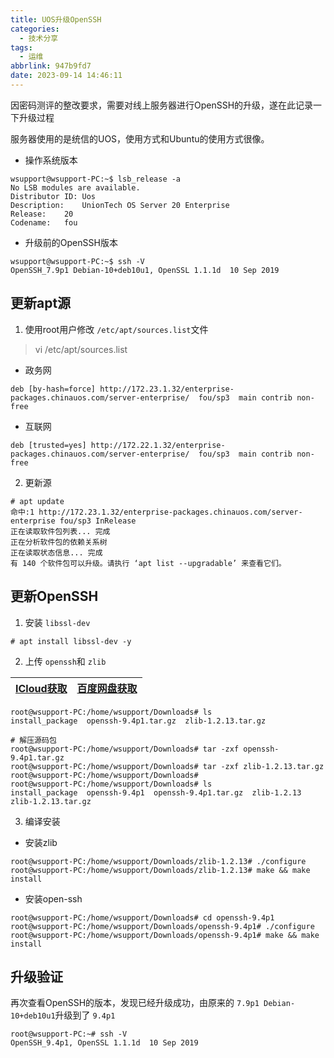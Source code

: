 ```yaml
---
title: UOS升级OpenSSH
categories:
  - 技术分享
tags:
  - 运维
abbrlink: 947b9fd7
date: 2023-09-14 14:46:11
---
```

<meta name="referrer" content="no-referrer" />

因密码测评的整改要求，需要对线上服务器进行OpenSSH的升级，遂在此记录一下升级过程

<!--more-->

服务器使用的是统信的UOS，使用方式和Ubuntu的使用方式很像。

- 操作系统版本

```shell
wsupport@wsupport-PC:~$ lsb_release -a
No LSB modules are available.
Distributor ID:	Uos
Description:	UnionTech OS Server 20 Enterprise
Release:	20
Codename:	fou
```

- 升级前的OpenSSH版本

```shell
wsupport@wsupport-PC:~$ ssh -V
OpenSSH_7.9p1 Debian-10+deb10u1, OpenSSL 1.1.1d  10 Sep 2019
```

## 更新apt源

1. 使用root用户修改 `/etc/apt/sources.list`文件

> vi /etc/apt/sources.list

- 政务网

```shell
deb [by-hash=force] http://172.23.1.32/enterprise-packages.chinauos.com/server-enterprise/  fou/sp3  main contrib non-free
```

- 互联网

```shell
deb [trusted=yes] http://172.22.1.32/enterprise-packages.chinauos.com/server-enterprise/  fou/sp3  main contrib non-free
```

2. 更新源

```shell
# apt update
命中:1 http://172.23.1.32/enterprise-packages.chinauos.com/server-enterprise fou/sp3 InRelease
正在读取软件包列表... 完成
正在分析软件包的依赖关系树     
正在读取状态信息... 完成     
有 140 个软件包可以升级。请执行 ‘apt list --upgradable’ 来查看它们。
```

## 更新OpenSSH

1. 安装 `libssl-dev`

```shell
# apt install libssl-dev -y
```

2. 上传 `openssh`和 `zlib`

| [ICloud获取](https://www.icloud.com.cn/iclouddrive/0a6Z5YjRTUOVDwyyjh69fLAoQ) | [百度网盘获取](https://pan.baidu.com/s/1N74CdsrofonJvyEmS87voA?pwd=ges3) |
| :------------------------------------------------------------------------: | :-------------------------------------------------------------------: |

```shell
root@wsupport-PC:/home/wsupport/Downloads# ls
install_package  openssh-9.4p1.tar.gz  zlib-1.2.13.tar.gz

# 解压源码包
root@wsupport-PC:/home/wsupport/Downloads# tar -zxf openssh-9.4p1.tar.gz 
root@wsupport-PC:/home/wsupport/Downloads# tar -zxf zlib-1.2.13.tar.gz 
root@wsupport-PC:/home/wsupport/Downloads# 
root@wsupport-PC:/home/wsupport/Downloads# ls
install_package  openssh-9.4p1	openssh-9.4p1.tar.gz  zlib-1.2.13  zlib-1.2.13.tar.gz
```

3. 编译安装

- 安装zlib

```shell
root@wsupport-PC:/home/wsupport/Downloads/zlib-1.2.13# ./configure
root@wsupport-PC:/home/wsupport/Downloads/zlib-1.2.13# make && make install
```

- 安装open-ssh

```shell
root@wsupport-PC:/home/wsupport/Downloads# cd openssh-9.4p1
root@wsupport-PC:/home/wsupport/Downloads/openssh-9.4p1# ./configure
root@wsupport-PC:/home/wsupport/Downloads/openssh-9.4p1# make && make install
```

## 升级验证

再次查看OpenSSH的版本，发现已经升级成功，由原来的 `7.9p1 Debian-10+deb10u1`升级到了 `9.4p1`

```
root@wsupport-PC:~# ssh -V
OpenSSH_9.4p1, OpenSSL 1.1.1d  10 Sep 2019
```
